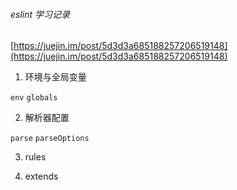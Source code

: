 ###### eslint 学习记录

[https://juejin.im/post/5d3d3a685188257206519148](https://juejin.im/post/5d3d3a685188257206519148)

1. 环境与全局变量

`env` `globals`

2. 解析器配置

`parse` `parseOptions`

3. rules

4. extends
